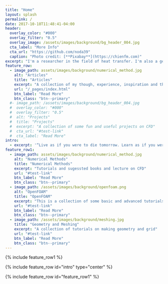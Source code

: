 ```yaml
---
title: "Home"
layout: splash
permalink: /
date: 2017-10-18T11:48:41-04:00
header:
  overlay_color: "#000"
  overlay_filter: "0.5"
  overlay_image: /assets/images/background/bg_header_004.jpg
  cta_label: "More Info"
  cta_url: "https://github.com/noda39"
  caption: "Photo credit: [**Pixabay**](https://chienfm.com)"
excerpt: "I'm a researcher in the field of heat transfer. I'm also a geek, a programming and electronics hobbyist."
feature_row:
  - image_path: assets/images/background/numerical_method.jpg
    alt: "Articles"
    title: "Articles"
    excerpt: "A collection of my though, experience, inspiration and the translating articles. Most of them are used as my references. I'm happy if you find them useful!"
    url: "/_pages/index.html"
    btn_label: "Read More"
    btn_class: "btn--primary"
  #- image_path: /assets/images/background/bg_header_004.jpg
  #  overlay_color: "#000"
  #  overlay_filter: "0.5"
  #  alt: "Projects"
  #  title: "Projects"
  #  excerpt: "A collection of some fun and useful projects on CFD"
  #  cta_url: "#test-link"
  #  cta_label: "Read More"
intro: 
  - excerpt: '“Live as if you were to die tomorrow. Learn as if you were to live forever.” -- Mahatma Gandhi'
feature_row1:
  - image_path: assets/images/background/numerical_method.jpg
    alt: "Numerical Methods"
    title: "Numerical Methods"
    excerpt: "Tutorials and sugessted books and lecture on CFD"
    url: "#test-link"
    btn_label: "Read More"
    btn_class: "btn--primary"
  - image_path: /assets/images/background/openfoam.png
    alt: "OpenFOAM"
    title: "OpenFOAM"
    excerpt: "This is a collection of some basic and advanced tutorials on OpenFOAM"
    url: "#test-link"
    btn_label: "Read More"
    btn_class: "btn--primary"
  - image_path: /assets/images/background/meshing.jpg
    title: "Geometry and Meshing"
    excerpt: "A collection of tutorials on making geometry and grid"
    url: "#test-link"
    btn_label: "Read More"
    btn_class: "btn--primary"
---
```

{% include feature_row1 %}

{% include feature_row id="intro" type="center" %}

{% include feature_row id="feature_row1" %}
